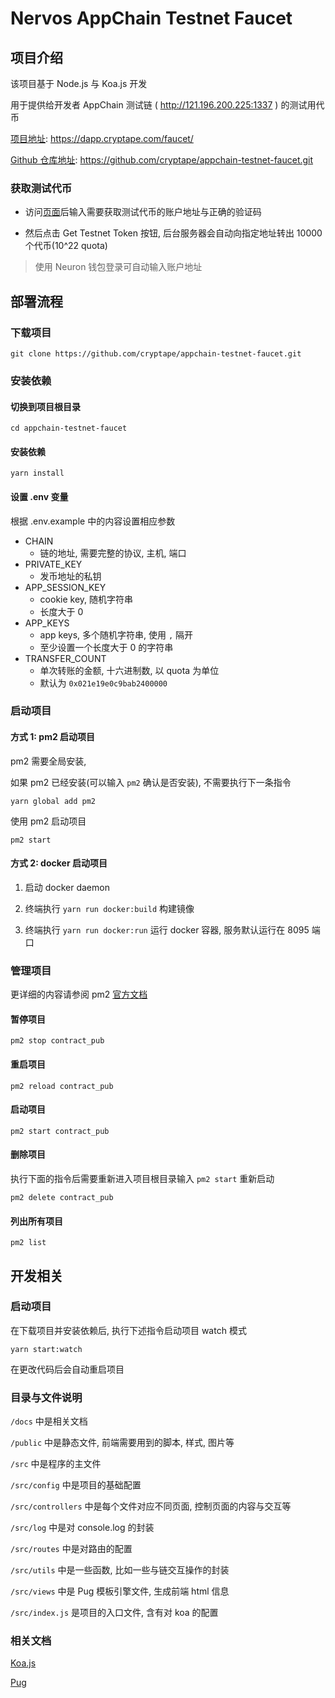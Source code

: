 # Nervos AppChain Testnet Faucet

## 项目介绍

该项目基于 Node.js 与 Koa.js 开发

用于提供给开发者 AppChain 测试链 ( http://121.196.200.225:1337 ) 的测试用代币

[项目地址](https://dapp.cryptape.com/faucet/): https://dapp.cryptape.com/faucet/

[Github 仓库地址](https://github.com/cryptape/appchain-testnet-faucet.git): https://github.com/cryptape/appchain-testnet-faucet.git

### 获取测试代币

- 访问[页面](https://dapp.cryptape.com/faucet/)后输入需要获取测试代币的账户地址与正确的验证码

- 然后点击 Get Testnet Token 按钮, 后台服务器会自动向指定地址转出 10000 个代币(10^22 quota)

> 使用 Neuron 钱包登录可自动输入账户地址

## 部署流程

### 下载项目

```shell
git clone https://github.com/cryptape/appchain-testnet-faucet.git
```

### 安装依赖

#### 切换到项目根目录

```shell
cd appchain-testnet-faucet
```

#### 安装依赖

```shell
yarn install
```

#### 设置 .env 变量

根据 .env.example 中的内容设置相应参数

- CHAIN
  - 链的地址, 需要完整的协议, 主机, 端口
- PRIVATE_KEY
  - 发币地址的私钥
- APP_SESSION_KEY
  - cookie key, 随机字符串
  - 长度大于 0
- APP_KEYS
  - app keys, 多个随机字符串, 使用 `,` 隔开
  - 至少设置一个长度大于 0 的字符串
- TRANSFER_COUNT
  - 单次转账的金额, 十六进制数, 以 quota 为单位
  - 默认为 `0x021e19e0c9bab2400000`

### 启动项目

#### 方式 1: pm2 启动项目

pm2 需要全局安装,

如果 pm2 已经安装(可以输入 `pm2` 确认是否安装), 不需要执行下一条指令

```shell
yarn global add pm2
```

使用 pm2 启动项目

```shell
pm2 start
```

#### 方式 2: docker 启动项目

1. 启动 docker daemon

2. 终端执行 `yarn run docker:build` 构建镜像

3. 终端执行 `yarn run docker:run` 运行 docker 容器, 服务默认运行在 8095 端口

### 管理项目

更详细的内容请参阅 pm2 [官方文档](http://pm2.keymetrics.io/docs/usage/process-management/)

#### 暂停项目

```
pm2 stop contract_pub
```

#### 重启项目

```shell
pm2 reload contract_pub
```

#### 启动项目

```shell
pm2 start contract_pub
```

#### 删除项目

执行下面的指令后需要重新进入项目根目录输入 `pm2 start` 重新启动

```shell
pm2 delete contract_pub
```

#### 列出所有项目

```shell
pm2 list
```

## 开发相关

### 启动项目

在下载项目并安装依赖后, 执行下述指令启动项目 watch 模式

```shell
yarn start:watch
```

在更改代码后会自动重启项目

### 目录与文件说明

`/docs` 中是相关文档

`/public` 中是静态文件, 前端需要用到的脚本, 样式, 图片等

`/src` 中是程序的主文件

`/src/config` 中是项目的基础配置

`/src/controllers` 中是每个文件对应不同页面, 控制页面的内容与交互等

`/src/log` 中是对 console.log 的封装

`/src/routes` 中是对路由的配置

`/src/utils` 中是一些函数, 比如一些与链交互操作的封装

`/src/views` 中是 Pug 模板引擎文件, 生成前端 html 信息

`/src/index.js` 是项目的入口文件, 含有对 koa 的配置

### 相关文档

[Koa.js](https://koa.bootcss.com/)

[Pug](https://pugjs.org/api/getting-started.html)
